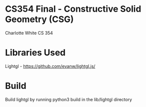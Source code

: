 # CS354 Final - Constructive Solid Geometry (CSG)

Charlotte White
CS 354

# Libraries Used

Lightgl - https://github.com/evanw/lightgl.js/

# Build

Build lightgl by running python3 build in the lib/lightgl directory